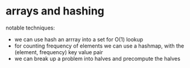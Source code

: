 # arrays and hashing

notable techniques:

- we can use hash an arrray into a set for O(1) lookup
- for counting frequency of elements we can use a hashmap, with the (element, frequency) key value pair
- we can break up a problem into halves and precompute the halves
